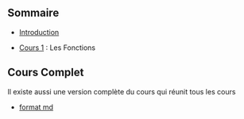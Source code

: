 ## Sommaire

- [Introduction](00_intro.md)

- [Cours 1](01_cours1.md) : Les Fonctions

## Cours Complet

Il existe aussi une version complète du cours qui réunit tous les cours
- [format md](cours.md)
